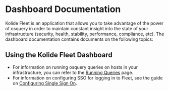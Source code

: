 Dashboard Documentation
=========================

Kolide Fleet is an application that allows you to take advantage of the power of osquery in order to maintain constant insight into the state of your infrastructure (security, health, stability, performance, compliance, etc). The dashboard documentation contains documents on the following topics:

## Using the Kolide Fleet Dashboard

- For information on running osquery queries on hosts in your infrastructure, you can refer to the [Running Queries](./running-queries.md) page.
- For information on configuring SSO for logging in to Fleet, see the guide on [Configuring Single Sign On](./single-sign-on.md).
